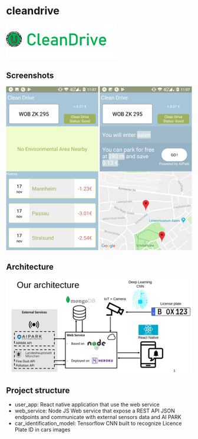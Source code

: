 # cleandrive

<img src="https://github.com/mehdichamouma/cleandrive/raw/master/content/logo.png" alt="alt text" width=300 style="max-width:100%;">

## Screenshots
<img src="https://github.com/mehdichamouma/cleandrive/raw/master/content/0.png" alt="alt text" width=250 style="max-width:100%;">
<img src="https://github.com/mehdichamouma/cleandrive/raw/master/content/1.png" alt="alt text" width=250 style="max-width:100%;">

## Architecture

![alt text](https://github.com/mehdichamouma/cleandrive/raw/master/content/arch.png)

## Project structure

* user_app: React native application that use the web service 
* web_service: Node JS Web service that expose a REST API JSON endpoints and communicate with external sensors data and AI PARK
* car_identification_model: Tensorflow CNN built to recognize Licence Plate ID in cars images

